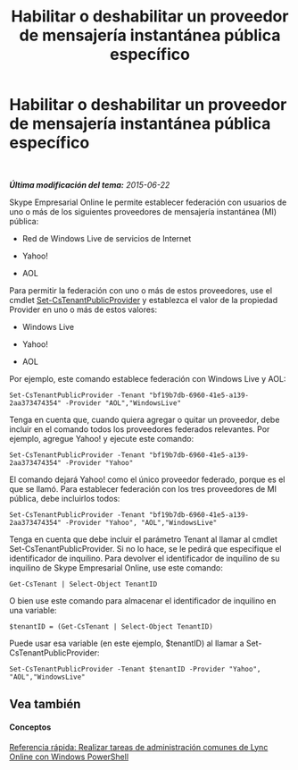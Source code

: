 ﻿---
title: Habilitar o deshabilitar un proveedor de mensajería instantánea pública específico
TOCTitle: Habilitar o deshabilitar un proveedor de mensajería instantánea pública específico
ms:assetid: 9d3e2607-01c0-4ae9-accc-39f03ce253bb
ms:mtpsurl: https://technet.microsoft.com/es-es/library/Dn362825(v=OCS.15)
ms:contentKeyID: 56271331
ms.date: 06/02/2017
mtps_version: v=OCS.15
ms.translationtype: HT
---

# Habilitar o deshabilitar un proveedor de mensajería instantánea pública específico

 

_**Última modificación del tema:** 2015-06-22_

Skype Empresarial Online le permite establecer federación con usuarios de uno o más de los siguientes proveedores de mensajería instantánea (MI) pública:

  - Red de Windows Live de servicios de Internet

  - Yahoo\!

  - AOL

Para permitir la federación con uno o más de estos proveedores, use el cmdlet [Set-CsTenantPublicProvider](set-cstenantpublicprovider.md) y establezca el valor de la propiedad Provider en uno o más de estos valores:

  - Windows Live

  - Yahoo\!

  - AOL

Por ejemplo, este comando establece federación con Windows Live y AOL:

    Set-CsTenantPublicProvider -Tenant "bf19b7db-6960-41e5-a139-2aa373474354" -Provider "AOL","WindowsLive"

Tenga en cuenta que, cuando quiera agregar o quitar un proveedor, debe incluir en el comando todos los proveedores federados relevantes. Por ejemplo, agregue Yahoo\! y ejecute este comando:

    Set-CsTenantPublicProvider -Tenant "bf19b7db-6960-41e5-a139-2aa373474354" -Provider "Yahoo"

El comando dejará Yahoo\! como el único proveedor federado, porque es el que se llamó. Para establecer federación con los tres proveedores de MI pública, debe incluirlos todos:

    Set-CsTenantPublicProvider -Tenant "bf19b7db-6960-41e5-a139-2aa373474354" -Provider "Yahoo", "AOL","WindowsLive"

Tenga en cuenta que debe incluir el parámetro Tenant al llamar al cmdlet Set-CsTenantPublicProvider. Si no lo hace, se le pedirá que especifique el identificador de inquilino. Para devolver el identificador de inquilino de su inquilino de Skype Empresarial Online, use este comando:

    Get-CsTenant | Select-Object TenantID

O bien use este comando para almacenar el identificador de inquilino en una variable:

    $tenantID = (Get-CsTenant | Select-Object TenantID)

Puede usar esa variable (en este ejemplo, $tenantID) al llamar a Set-CsTenantPublicProvider:

    Set-CsTenantPublicProvider -Tenant $tenantID -Provider "Yahoo", "AOL","WindowsLive"

## Vea también

#### Conceptos

[Referencia rápida: Realizar tareas de administración comunes de Lync Online con Windows PowerShell](quick-reference-using-windows-powershell-to-do-common-skype-for-business-online-management-tasks.md)

